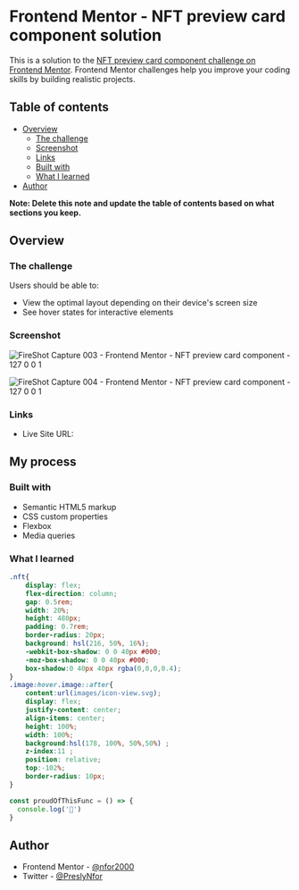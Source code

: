 # Frontend Mentor - NFT preview card component solution

This is a solution to the [NFT preview card component challenge on Frontend Mentor](https://www.frontendmentor.io/challenges/nft-preview-card-component-SbdUL_w0U). Frontend Mentor challenges help you improve your coding skills by building realistic projects. 

## Table of contents

- [Overview](#overview)
  - [The challenge](#the-challenge)
  - [Screenshot](#screenshot)
  - [Links](#links)
  - [Built with](#built-with)
  - [What I learned](#what-i-learned)
- [Author](#author)

**Note: Delete this note and update the table of contents based on what sections you keep.**

## Overview

### The challenge

Users should be able to:

- View the optimal layout depending on their device's screen size
- See hover states for interactive elements

### Screenshot
![FireShot Capture 003 - Frontend Mentor - NFT preview card component - 127 0 0 1](https://user-images.githubusercontent.com/124421807/219983237-ccc2940e-c985-487f-b2d4-4f52ba3987b0.png)


![FireShot Capture 004 - Frontend Mentor - NFT preview card component - 127 0 0 1](https://user-images.githubusercontent.com/124421807/219983230-3ca76bcf-646d-450b-a6bb-6ff45b71ef62.png)


### Links
- Live Site URL: [](https://nfor2000.github.io/NFT-preview-card-component-challenge/)

## My process

### Built with

- Semantic HTML5 markup
- CSS custom properties
- Flexbox
- Media queries



### What I learned


```css
.nft{
    display: flex;
    flex-direction: column;
    gap: 0.5rem;
    width: 20%;
    height: 480px;
    padding: 0.7rem;
    border-radius: 20px;
    background: hsl(216, 50%, 16%);
    -webkit-box-shadow: 0 0 40px #000;
    -moz-box-shadow: 0 0 40px #000;
    box-shadow:0 40px 40px rgba(0,0,0,0.4);
}
.image:hover.image::after{
    content:url(images/icon-view.svg);
    display: flex;
    justify-content: center;
    align-items: center;
    height: 100%;
    width: 100%;
    background:hsl(178, 100%, 50%,50%) ;
    z-index:11 ;
    position: relative;
    top:-102%;
    border-radius: 10px;
}
```
```js
const proudOfThisFunc = () => {
  console.log('🎉')
}
```

## Author
- Frontend Mentor - [@nfor2000](https://www.frontendmentor.io/profile/nfor2000)
- Twitter - [@PreslyNfor](https://www.twitter.com/yourusername)


